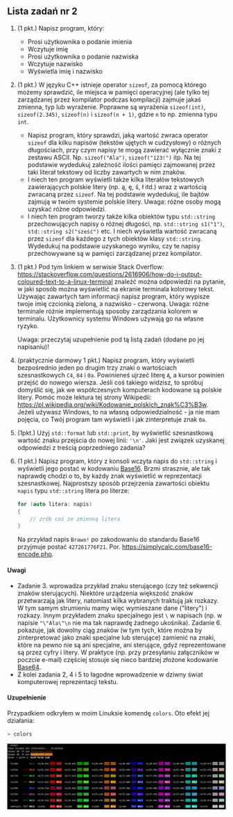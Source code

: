 ## Lista zadań nr 2

1. (1 pkt.) Napisz program, który:
   - Prosi użytkownika o podanie imienia
   - Wczytuje imię
   - Prosi użytkownika o podanie nazwiska
   - Wczytuje nazwisko
   - Wyświetla imię i nazwisko

2. (1 pkt.) W języku C++ istnieje operator `sizeof`, za pomocą którego możemy sprawdzić, ile miejsca w pamięci operacyjnej (ale tylko tej zarządzanej przez kompilator podczas kompilacji) zajmuje jakaś zmienna, typ lub wyrażenie. Poprawne są wyrażenia `sizeof(int)`, `sizeof(2.345)`,  `sizeof(n)` i `sizeof(n + 1)`, gdzie `n` to np. zmienna typu `int`. 
   - Napisz program, który sprawdzi, jaką wartość zwraca operator `sizeof` dla kilku napisów (tekstów ujętych w cudzysłowy) o różnych długościach, przy czym napisy te mogą zawierać wyłącznie znaki   z zestawu ASCII. Np. `sizeof("Ala")`, `sizeof("123!")` itp. Na tej podstawie wydedukuj zależność ilości pamięci zajmowanej przez taki literał tekstowy od liczby zawartych w nim znaków. 
   - I niech ten program wyświetli także kilka literałów tekstowych zawierających polskie litery (np. ą, ę, ś, ł itd.) wraz z wartością zwracaną przez `sizeof`. Na tej podstawie wydedukuj, ile bajtów zajmują w twoim systemie polskie litery. Uwaga: różne osoby mogą uzyskać różne odpowiedzi.
   - I niech ten program tworzy także kilka obiektów typu `std::string` przechowujących napisy o różnej długości, np. `std::string s1("1")`,  `std::string s2("sześć")` etc. I niech wyświetla wartość zwracaną przez `sizeof` dla każdego z tych obiektów klasy `std::string`. Wydedukuj na podstawie uzyskanego wyniku, czy te napisy przechowywane są w pamięci zarządzanej przez kompilator.

3. (1 pkt.) Pod tym linkiem w serwisie Stack Overflow: https://stackoverflow.com/questions/2616906/how-do-i-output-coloured-text-to-a-linux-terminal znaleźć można odpowiedzi na pytanie, w jaki sposób można wyświetlić na ekranie terminala kolorowy tekst. Używając zawartych tam informacji napisz program, który wypisze twoje imię czcionką zieloną, a nazwisko - czerwoną. Uwaga: różne terminale różnie implementują sposoby zarządzania kolorem w terminalu. Użytkownicy systemu Windows używają go na własne ryzyko. 

   Uwaga: przeczytaj uzupełnienie pod tą listą zadań (dodane po jej napisaniu)! 

4. (praktycznie darmowy 1 pkt.) Napisz program, który wyświetli bezpośrednio jeden po drugim trzy znaki o wartościach szesnastkowych `C4`, `84` i `0a`. Powinieneś ujrzeć literę `Ą`, a kursor powinien przejść do nowego wiersza. Jeśli coś takiego widzisz, to spróbuj domyślić się, jak we współczesnych komputerach kodowane są polskie litery. Pomóc może lektura tej strony Wikipedii: https://pl.wikipedia.org/wiki/Kodowanie_polskich_znak%C3%B3w. Jeżeli używasz Windows, to na własną odpowiedzialność - ja nie mam pojęcia, co Twój program tam wyświetli i jak zinterpretuje znak `0a`.

5. (1pkt.) Użyj `std::format` lub `std::print`, by wyświetlić szesnastkową wartość znaku przejścia do nowej linii: `'\n'`. Jaki jest związek uzyskanej odpowiedzi z treścią poprzedniego zadania? 

6. (1 pkt.) Napisz program, który z konsoli wczyta napis do `std::string` i wyświetli jego postać w kodowaniu [Base16](https://pl.wikipedia.org/wiki/Szesnastkowy_system_liczbowy).  Brzmi strasznie, ale tak naprawdę chodzi o to, by każdy znak wyświetlić w reprezentacji szesnastkowej. 
   Najprostszy sposób przejrzenia zawartości obiektu `napis` typu `std::string` litera po literze:

   ```c++       
   for (auto litera: napis)
   {
       // zrób coś ze zmienną litera
   }
   ```

   Na przykład napis `Brawo!` po zakodowaniu do standardu Base16 przyjmuje postać `427261776F21`. Por. https://simplycalc.com/base16-encode.php.  

#### Uwagi

- Zadanie 3. wprowadza przykład znaku sterującego (czy też sekwencji znaków sterujących). Niektóre urządzenia większość znaków przetwarzają jak litery, natomiast kilka wybranych traktują jak rozkazy. W tym samym strumieniu mamy więc wymieszane dane ("litery") i rozkazy. Innym przykładem znaku specjalnego jest `\` w napisach (np. w napisie `"\"Ala\"\n` nie ma tak naprawdę żadnego ukośnika). Zadanie 6. pokazuje, jak dowolny ciąg znaków (w tym tych, które można by zinterpretować jako znaki specjalne lub sterujące) zamienić na znaki, które na pewno nie są ani specjalne, ani sterujące, gdyż reprezentowane są przez cyfry i litery. W praktyce (np. przy przesyłaniu załączników w poczcie e-mail) częściej stosuje się nieco bardziej złożone kodowanie [Base64](https://pl.wikipedia.org/wiki/Base64).
- Z kolei zadania 2, 4 i 5 to łagodne wprowadzenie w dziwny świat komputerowej reprezentacji tekstu.  

#### Uzupełnienie

Przypadkiem odkryłem w moim Linuksie komendę `colors`. Oto efekt jej działania:

```bash
> colors
```

![](../img/02/colors.png)

